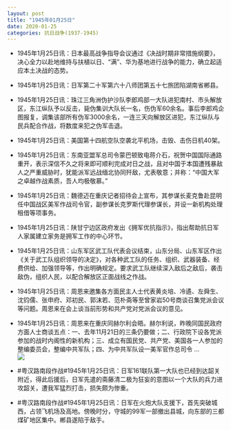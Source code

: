```yaml
---
layout: post
title: "1945年01月25日"
date: 2020-01-25
categories: 抗日战争(1937-1945)
---
```


<meta name="referrer" content="no-referrer" />

- 1945年1月25日讯：日本最高战争指导会议通过《决战时期非常措施纲要》，决心全力以赴地维持与扶植以日、“满”、华为基地进行战争的能力，确立起适应本土决战的态势。 

- 1945年1月25日讯：日军第二十军第六十八师团第五十七旅团陷湖南省郴县。 

- 1945年1月25日讯：珠江三角洲伪护沙队李郎鸡部一大队进犯南村、市头解放区，东江纵队予以反击，毙伪集训大队长一名，伤伪军60余名。事后李郎鸡企图报复，调集该部所有伪军3000余名，一连三天向解放区进犯，东江纵队与民兵配合作战，将数度来犯之伪军击退。 

- 1945年1月25日讯：美国第十四航空队空袭北平机场，击毁、击伤日机40架。 

- 1945年1月25日讯：东南亚盟军总司令蒙巴顿致电蒋介石，祝贺中国国际通路重开，表示深信不久之将来即可顺利完成对日之战，且对中国于本国遭残暴敌人之严重威胁时，犹能派军远战缅北协同歼敌，尤表敬意；并称：“中国大军之卓越作战素质，吾人均极敬慕。” 

- 1945年1月25日讯：魏德迈在重庆记者招待会上宣布，其参谋长麦克鲁赴昆明任中国战区美军作战司令官，副参谋长克罗斯代理参谋长，并设一新机构处理租借等项事务。 

- 1945年1月25日讯：陕甘宁边区政府发出《拥军优抗指示》，指出帮助抗日军人家属建立家务是拥军工作的中心环节。 

- 1945年1月25日讯：山东军区武工队代表会议结束，山东分局、山东军区作出《关于武工队组织领导的决定》，对各种武工队的任务、组织、武器装备、经费供给、加强领导等，作出明确规定。要求武工队继续深入敌后之敌后，袭击敌伪，组织人民，以配合解放区正面战线之作战。 

- 1945年1月25日讯：周恩来邀集各方面民主人士代表黄炎培、冷遹、左舜生、沈钧儒、张申府、邓初民、郭沫若、范朴斋等至曾家岩50号商谈召集党派会议等问题。周恩来在会上谈当前形势和共产党对党派会议的意见。 

- 1945年1月25日讯：周恩来在重庆同赫尔利会晤。赫尔利说，昨晚同国民政府方面人士商谈五点：一、去年11月21日的三条仍要做；二、行政院下设各党派参加的战时内阁性的新机构；三、成立有国民党、共产党、美国各一人参加的整编委员会，整编中共军队；四、为中共军队设一美军官作总司令 ... <br/><img src="https://wx2.sinaimg.cn/large/aca367d8ly1gb8mjudvx7j20c80cwq33.jpg" />

- #粤汉路南段作战#1945年1月25日讯：日军161联队第一大队也已经到达韶关附近，得此后援后，日军先遣的斋藤清二极为狂妄的意图以一个大队的兵力进攻韶关，遭我军猛烈打击，损失颇为惨重。 

- #粤汉路南段作战#1945年1月25日讯：日军在火炮大队支援下，首先突破城西，占领飞机场及高地。傍晚时分，守城的99军一部撤出县城，向东部的三都煤矿地区集中。郴县遂陷于敌手。 

